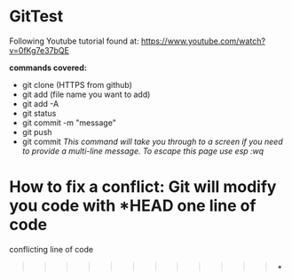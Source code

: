 # GitTest
Following Youtube tutorial found at: https://www.youtube.com/watch?v=0fKg7e37bQE

**commands covered:**
- git clone (HTTPS from github)
- git add (file name you want to add)
- git add -A
- git status 
- git commit -m "message"
- git push 
- git commit 
*This command will take you through to a screen if you need to provide 
a multi-line message. To escape this page use esp :wq*


How to fix a conflict:
Git will modify you code with
*HEAD 
one line of code
===========
conflicting line of code
>>>>>>>>>>>>* 